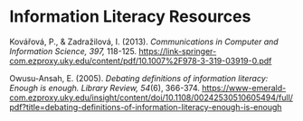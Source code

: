 # Information Literacy Resources #

Kovářová, P., & Zadražilová, I. (2013). *Communications in Computer and Information Science, 397,* 118-125. https://link-springer-com.ezproxy.uky.edu/content/pdf/10.1007%2F978-3-319-03919-0.pdf

Owusu-Ansah, E. (2005). *Debating definitions of information literacy: Enough is enough. Library Review, 54*(6), 366-374. https://www-emerald-com.ezproxy.uky.edu/insight/content/doi/10.1108/00242530510605494/full/pdf?title=debating-definitions-of-information-literacy-enough-is-enough
